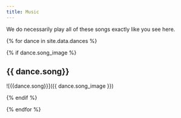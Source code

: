 ```yaml
---
title: Music
---
```


We do necessarily play all of these songs exactly like you see
here.

{% for dance in site.data.dances %}

  {% if dance.song_image %}

## {{ dance.song}}
![{{dance.song}}]({{ dance.song_image }})

  {% endif %}

{% endfor %}
